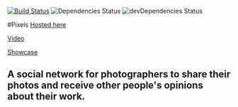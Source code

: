 [![Build Status](https://travis-ci.org/Bird-Shamaness/MuchPixels.svg?branch=master)](https://travis-ci.org/Bird-Shamaness/MuchPixels) ![Dependencies Status](https://david-dm.org/Bird-Shamaness/MuchPixels.svg) ![devDependencies Status](https://david-dm.org/boennemann/badges/dev-status.svg)

#Pixels
[Hosted here](https://much-pixels.herokuapp.com "much pixels")

[Video](https://youtu.be/sIV7M7taL5Y)

[Showcase](http://best.telerikacademy.com/projects/394/Much-Pixels)

## A social network for photographers to share their photos and receive other people's opinions about their work.
